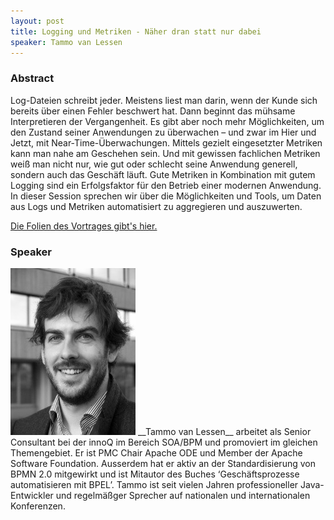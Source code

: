 ```yaml
---
layout: post
title: Logging und Metriken - Näher dran statt nur dabei
speaker: Tammo van Lessen
---
```


### Abstract

Log-Dateien schreibt jeder. Meistens liest man darin, wenn der Kunde sich bereits über einen Fehler beschwert hat. Dann beginnt das mühsame Interpretieren der Vergangenheit. Es gibt aber noch mehr Möglichkeiten, um den Zustand seiner Anwendungen zu überwachen – und zwar im Hier und Jetzt, mit Near-Time-Überwachungen. Mittels gezielt eingesetzter Metriken kann man nahe am Geschehen sein. Und mit gewissen fachlichen Metriken weiß man nicht nur, wie gut oder schlecht seine Anwendung generell, sondern auch das Geschäft läuft. Gute Metriken in Kombination mit gutem Logging sind ein Erfolgsfaktor für den Betrieb einer modernen Anwendung. In dieser Session sprechen wir über die Möglichkeiten und Tools, um Daten aus Logs und Metriken automatisiert zu aggregieren und auszuwerten.

[Die Folien des Vortrages gibt's hier.](https://www.innoq.com/de/talks/2014/07/logging-und-metriken/)

### Speaker

<img src="/speakerpics/taval.jpg" class="speakerpic"/>
__Tammo van Lessen__ arbeitet als Senior Consultant bei der innoQ im Bereich SOA/BPM und promoviert im gleichen Themengebiet. Er ist PMC Chair Apache ODE und Member der Apache Software Foundation. Ausserdem hat er aktiv an der Standardisierung von BPMN 2.0 mitgewirkt und ist Mitautor des Buches ‘Geschäftsprozesse automatisieren mit BPEL’. Tammo ist seit vielen Jahren professioneller Java-Entwickler und regelmäßger Sprecher auf nationalen und internationalen Konferenzen.
